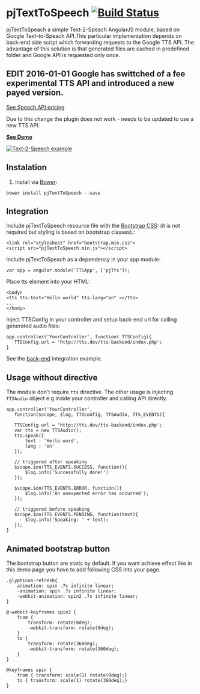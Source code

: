 # pjTextToSpeech [![Build Status](https://travis-ci.org/peterjurkovic/pjTextToSpeech.svg?branch=master)](https://travis-ci.org/peterjurkovic/pjTextToSpeech.svg?branch=master)


pjTextToSpeach a simple Text-2-Speach AngularJS module, based on Google Text-to-Speach API.This particular implementation depends on back-end side script which forwarding requests to the Google TTS API. The advantage of this solution is that generated files are cached in predefined folder and Google API is requested only once. 

## EDIT 2016-01-01 Google has swittched of a fee experimental TTS API and introduced a new payed version.
[See Speach API pricing](https://cloud.google.com/speech/?gclid=CjwKEAjwiYG9BRCkgK-G45S323oSJABnykKAnWXAiF2rqThOniASipRu7O_xIAilg8eWzKL9E3n2GhoCkibw_wcB)

Due to this change the plugin does not work - needs to be updated to use a new TTS API.

**[See Demo](http://tts.peterjurkovic.com/index.html)**

[![Text-2-Speech example](http://tts.peterjurkovic.com/tts.png)](http://tts.peterjurkovic.com/)

## Instalation

1. Install via [Bower](http://bower.io/):
  ```
  bower install pjTextToSpeech --save
  ```

## Integration
Include pjTextToSpeech resource file with the [Bootstrap CSS](http://getbootstrap.com/): (it is not required but styling is based on bootstrap classes).:
```
<link rel="stylesheet" href="bootstrap.min.css">
<script src="pjTextToSpeech.min.js"></script>
```
 Include pjTextToSpeach as a dependency in your app module:
 ```
 var app = angular.module('TTSApp', ['pjTts']);
 ```
 Place tts element into your HTML:
 ```
<body>
<tts tts-text="Hello world" tts-lang="en" ></tts>
...
</body>
 ```

Inject TTSConfig in your controller and setup back-end url for calling generated audio files:
 ```
app.controller('YourController', function( TTSConfig){
    TTSConfig.url = 'http://tts.dev/tts-backend/index.php';
}
 ```
  See the [back-end](https://github.com/peterjurkovic/pjTextToSpeach/tree/master/tts-backend) integration example.
 
## Usage without directive

The module don't require `tts` directive. The other usage is injecting `TTSAudio` object e.g inside your controller and calling API directly.
 
 ```
 app.controller('YourController',
    function($scope, $log, TTSConfig, TTSAudio, TTS_EVENTS){

    TTSConfig.url = 'http://tts.dev/tts-backend/index.php';
    var tts = new TTSAudio();
    tts.speak({
        text : 'Hello word',
        lang : 'en'
    });

    // triggered after speaking
    $scope.$on(TTS_EVENTS.SUCCESS, function(){
        $log.info('Successfully done!')
    });

    $scope.$on(TTS_EVENTS.ERROR, function(){
        $log.info('An unexpected error has occurred');
    });

    // triggered before speaking
    $scope.$on(TTS_EVENTS.PENDING, function(text){
        $log.info('Speaking: ' + text);
    });
}
```
 ## Animated bootstrap button
 
 The bootstrap button are static by default. If you want achieve effect like in this demo page you have to add following CSS into your page. 
 
```
.glyphicon-refresh{
    animation: spin .7s infinite linear;
    -animation: spin .7s infinite linear;
    -webkit-animation: spin2 .7s infinite linear;
}

@-webkit-keyframes spin2 {
    from {
        transform: rotate(0deg);
        -webkit-transform: rotate(0deg);
    }
    to {
        transform: rotate(360deg);
        -webkit-transform: rotate(360deg);
    }
}

@keyframes spin {
    from { transform: scale(1) rotate(0deg);}
    to { transform: scale(1) rotate(360deg);}
}
```
